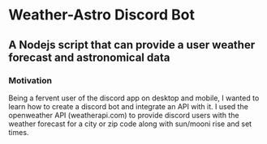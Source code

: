 # Weather-Astro Discord Bot
## A Nodejs script that can provide a user weather forecast and astronomical data


### Motivation

Being a fervent user of the discord app on desktop and mobile, I wanted to learn how to create a discord bot and integrate an API with it. I used the openweather API (weatherapi.com) to provide discord users with the weather forecast for a city or zip code along with sun/mooni rise and set times.